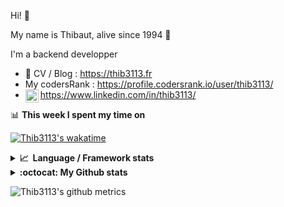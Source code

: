 Hi! 👋

My name is Thibaut, alive since 1994 🍷

I'm a backend developper

-   📝 CV / Blog : https://thib3113.fr
-   My codersRank : https://profile.codersrank.io/user/thib3113/
-   <a href="https://www.linkedin.com/in/thib3113/"><img align="left" alt="Thib3113's Linkedin" width="21px" src="https://img.icons8.com/color/48/linkedin.png" /></a> https://www.linkedin.com/in/thib3113/

📊 **This week I spent my time on**

[![Thib3113's wakatime](https://github-readme-stats.vercel.app/api/wakatime?username=thib3113&layout=default&theme=dracula&langs_count=6&hide_title=true&hide_border=true)](https://wakatime.com/@thib3113)

<details>
  <summary><b>📈&nbsp;&nbsp;Language&nbsp;/&nbsp;Framework stats</b></summary>
  <br/>  
  <a href='https://profile.codersrank.io/user/thib3113/'>
  <img src='http://cr-skills-chart-widget.azurewebsites.net/api/api?username=thib3113&padding=30&skills=php,batchfile,javascript,less,mysql,reactjs,scss,shell,typescript,vue'>
  </a>
</details>

<details>
  <summary><b>:octocat: My Github stats</b></summary>
  <br/>  
  
  <img src="https://github-readme-stats.vercel.app/api?username=thib3113&theme=dracula&show_icons=true&" alt="Thib3113's GitHub stats" />

<!--START_SECTION:activity-->

1. 🚀 Published release [crowdsec-http-middleware/v0.0.4](https://github.com/thib3113/node-crowdsec/releases/tag/crowdsec-http-middleware/v0.0.4) in [thib3113/node-crowdsec](https://github.com/thib3113/node-crowdsec)
2. 🚀 Published release [crowdsec-client/v0.1.2](https://github.com/thib3113/node-crowdsec/releases/tag/crowdsec-client/v0.1.2) in [thib3113/node-crowdsec](https://github.com/thib3113/node-crowdsec)
3. 🚀 Published release [crowdsec-client-scenarios/v0.0.8](https://github.com/thib3113/node-crowdsec/releases/tag/crowdsec-client-scenarios/v0.0.8) in [thib3113/node-crowdsec](https://github.com/thib3113/node-crowdsec)
4. 🎉 Merged PR [#27](https://github.com/thib3113/node-crowdsec/pull/27) in [thib3113/node-crowdsec](https://github.com/thib3113/node-crowdsec)
5. 💪 Opened PR [#27](https://github.com/thib3113/node-crowdsec/pull/27) in [thib3113/node-crowdsec](https://github.com/thib3113/node-crowdsec)
 <!--END_SECTION:activity-->

</details>

![Thib3113's github metrics](https://gist.githubusercontent.com/thib3113/83a96e16f8bca103f1b0e376186c66ec/raw/github-metrics.svg)
